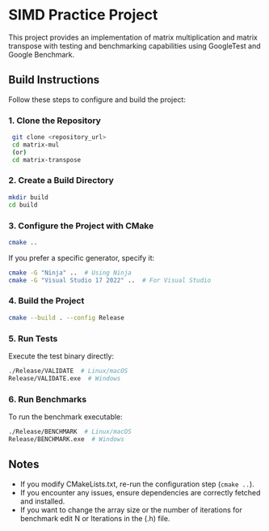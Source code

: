 # SIMD Practice Project

This project provides an implementation of matrix multiplication and matrix transpose with testing and benchmarking capabilities using GoogleTest and Google Benchmark.


## Build Instructions

Follow these steps to configure and build the project:

### 1. Clone the Repository
```sh
 git clone <repository_url>
 cd matrix-mul
 (or)
 cd matrix-transpose
```

### 2. Create a Build Directory
```sh
mkdir build
cd build
```

### 3. Configure the Project with CMake
```sh
cmake ..
```
If you prefer a specific generator, specify it:
```sh
cmake -G "Ninja" ..  # Using Ninja
cmake -G "Visual Studio 17 2022" ..  # For Visual Studio
```

### 4. Build the Project
```sh
cmake --build . --config Release
```

### 5. Run Tests
Execute the test binary directly:
```sh
./Release/VALIDATE  # Linux/macOS
Release/VALIDATE.exe  # Windows
```

### 6. Run Benchmarks
To run the benchmark executable:
```sh
./Release/BENCHMARK  # Linux/macOS
Release/BENCHMARK.exe  # Windows
```

## Notes
- If you modify CMakeLists.txt, re-run the configuration step (`cmake ..`).
- If you encounter any issues, ensure dependencies are correctly fetched and installed.
- If you want to change the array size or the number of iterations for benchmark edit N or Iterations in the (.h) file.


